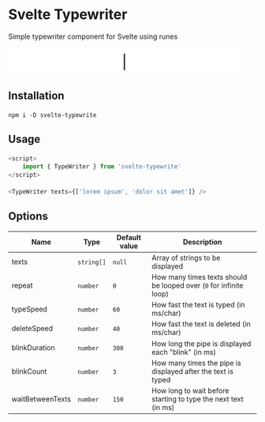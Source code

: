 # Svelte Typewriter

Simple typewriter component for Svelte using runes

![](preview.gif)

## Installation

```shell
npm i -D svelte-typewrite
```

## Usage

```js
<script>
    import { TypeWriter } from 'svelte-typewrite'
</script>

<TypeWriter texts={['lorem ipsum', 'dolor sit amet']} />
```

## Options

| Name | Type | Default value | Description |
| --- | --- | --- | --- |
| texts | `string[]` | `null` | Array of strings to be displayed |
| repeat | `number` | `0` | How many times texts should be looped over (`0` for infinite loop) |
| typeSpeed | `number` | `60` | How fast the text is typed (in ms/char) |
| deleteSpeed | `number` | `40` | How fast the text is deleted (in ms/char) |
| blinkDuration | `number` | `300` | How long the pipe is displayed each "blink" (in ms) |
| blinkCount | `number` | `3` | How many times the pipe is displayed after the text is typed |
| waitBetweenTexts | `number` | `150` | How long to wait before starting to type the next text (in ms) |